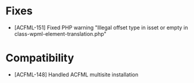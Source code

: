 # Fixes
* [ACFML-151] Fixed PHP warning "Illegal offset type in isset or empty in class-wpml-element-translation.php"

# Compatibility
* [ACFML-148] Handled ACFML multisite installation